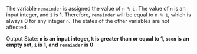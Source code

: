 The variable `remainder` is assigned the value of `n % i`. The value of `n` is an input integer, and `i` is 1. Therefore, `remainder` will be equal to `n % 1`, which is always 0 for any integer `n`. The states of the other variables are not affected. 

Output State: **`n` is an input integer, `k` is greater than or equal to 1, `seen` is an empty set, `i` is 1, and `remainder` is 0**